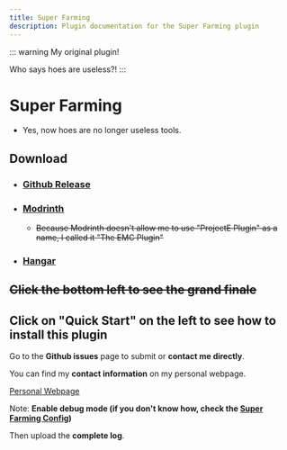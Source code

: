 ```yaml
---
title: Super Farming
description: Plugin documentation for the Super Farming plugin
---
```


::: warning
My original plugin!

Who says hoes are useless?!
:::


# Super Farming

- Yes, now hoes are no longer useless tools.

## Download
 - ### [Github Release](https://github.com/Little100/Super_Farming/releases)
 - ### [Modrinth](https://modrinth.com/plugin/super-farming)
   - ~~Because Modrinth doesn't allow me to use "ProjectE Plugin" as a name, I called it "The EMC Plugin"~~
 - ### [Hangar](https://hangar.papermc.io/Little100/Super-Farming)

## ~~Click the bottom left to see the grand finale~~
## Click on "Quick Start" on the left to see how to install this plugin


<QuestionBlock title="I've encountered a problem! What should I do?">

Go to the **Github issues** page to submit or **contact me directly**.

You can find my **contact information** on my personal webpage.

[Personal Webpage](https://www.little100.top)

Note: **Enable debug mode (if you don't know how, check the [Super Farming Config](./superconfig))**

Then upload the **complete log**.

</QuestionBlock>